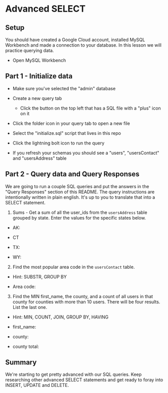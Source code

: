 # Advanced SELECT

## Setup

You should have created a Google Cloud account, installed MySQL Workbench and made a connection to your database. In this lesson we will practice querying data.

* Open MySQL Workbench

## Part 1 - Initialize data

* Make sure you've selected the "admin" database

* Create a new query tab
  * Click the button on the top left that has a SQL file with a "plus" icon on it

* Click the folder icon in your query tab to open a new file

* Select the "initialize.sql" script that lives in this repo

* Click the lightning bolt icon to run the query

* If you refresh your schemas you should see a "users", "usersContact" and "usersAddress" table

## Part 2 - Query data and Query Responses
We are going to run a couple SQL queries and put the answers in the "Query Responses" section of this README. The query instructions are intentionally written in plain english. It's up to you to translate that into a SELECT statement.

1. Sums - Get a sum of all the user_ids from the `usersAddress` table grouped by state. Enter the values for the specific states below.

  * AK: 
  <!-- 640 -->
  * CT
  <!-- 1556 -->
  * TX:
  <!-- 7435 -->
  * WY:
  <!-- 822 -->


2. Find the most popular area code in the `usersContact` table. 
  * Hint: SUBSTR, GROUP BY

  * Area code:
  <!-- 973 -->


3. Find the MIN first_name, the county, and a count of all users in that county for counties with more than 10 users. There will be four results. List the last one. 
  * Hint: MIN, COUNT, JOIN, GROUP BY, HAVING

  * first_name:
  <!-- Abel -->
  * county:
  <!-- Los Angeles -->
  * county total:
  <!-- 9000 -->

<!-- Couldnt Figure out this last select statement, and the tutors of 311 are somewhat lacking, will come back to this one when I understand what I am doing wrong, JE -->

## Summary

We're starting to get pretty advanced with our SQL queries. Keep researching other advanced SELECT statements and get ready to foray into INSERT, UPDATE and DELETE.